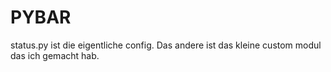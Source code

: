 # PYBAR

status.py ist die eigentliche config. Das andere ist das kleine custom modul das ich gemacht hab.
